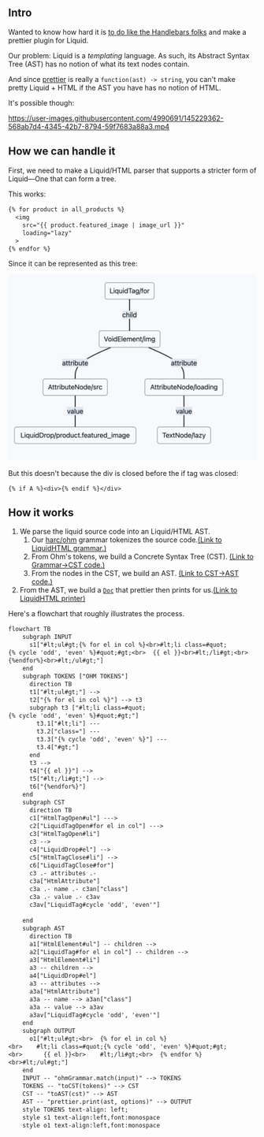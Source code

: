 ## Intro

Wanted to know how hard it is [to do like the Handlebars folks](https://prettier.io/blog/2021/05/09/2.3.0.html#:~:text=The%20feature%20is,under%20the%20hood.) and make a prettier plugin for Liquid.

Our problem: Liquid is a _templating_ language. As such, its Abstract Syntax Tree (AST) has no notion of what its text nodes contain.

And since [prettier](https://prettier.io/) is really a `function(ast) -> string`, you can't make pretty Liquid + HTML if the AST you have has no notion of HTML.

It's possible though:

https://user-images.githubusercontent.com/4990691/145229362-568ab7d4-4345-42b7-8794-59f7683a88a3.mp4

## How we can handle it

First, we need to make a Liquid/HTML parser that supports a stricter form of Liquid—One that can form a tree.

This works:

```liquid
{% for product in all_products %}
  <img
    src="{{ product.featured_image | image_url }}"
    loading="lazy"
  >
{% endfor %}
```

Since it can be represented as this tree:

![docs/liquid-html-tree.png](docs/liquid-html-tree.png)

But this doesn't because the div is closed before the if tag was closed:

```liquid
{% if A %}<div>{% endif %}</div>
```

## How it works

1. We parse the liquid source code into an Liquid/HTML AST.
   1. Our [harc/ohm](https://github.com/harc/ohm) grammar tokenizes the source code.[(Link to LiquidHTML grammar.)](grammar/liquid-html.ohm)
   2. From Ohm's tokens, we build a Concrete Syntax Tree (CST). [(Link to Grammar->CST code.)](src/parsers/liquid-html-cst.ts)
   3. From the nodes in the CST, we build an AST. [(Link to CST->AST code.)](src/parsers/liquid-html-ast.ts)
2. From the AST, we build a [`Doc`](https://github.com/prettier/prettier/blob/main/commands.md#prettiers-intermediate-representation-doc) that prettier then prints for us.[(Link to LiquidHTML printer)](src/printers/liquid-html-printer.ts)

Here's a flowchart that roughly illustrates the process.

```mermaid
flowchart TB
    subgraph INPUT
      s1["#lt;ul#gt;{% for el in col %}<br>#lt;li class=#quot;{% cycle 'odd', 'even' %}#quot;#gt;<br>  {{ el }}<br>#lt;/li#gt;<br>{%endfor%}<br>#lt;/ul#gt;"]
    end
    subgraph TOKENS ["OHM TOKENS"]
      direction TB
      t1["#lt;ul#gt;"] -->
      t2["{% for el in col %}"] --> t3
      subgraph t3 ["#lt;li class=#quot;{% cycle 'odd', 'even' %}#quot;#gt;"]
        t3.1["#lt;li"] ---
        t3.2["class="] ---
        t3.3["{% cycle 'odd', 'even' %}"] ---
        t3.4["#gt;"]
      end
      t3 -->
      t4["{{ el }}"] -->
      t5["#lt;/li#gt;"] -->
      t6["{%endfor%}"]
    end
    subgraph CST
      direction TB
      c1["HtmlTagOpen#ul"] --->
      c2["LiquidTagOpen#for el in col"] --->
      c3["HtmlTagOpen#li"]
      c3 -->
      c4["LiquidDrop#el"] -->
      c5["HtmlTagClose#li"] -->
      c6["LiquidTagClose#for"]
      c3 .- attributes .-
      c3a["HtmlAttribute"]
      c3a .- name .- c3an["class"]
      c3a .- value .- c3av
      c3av["LiquidTag#cycle 'odd', 'even'"]

    end
    subgraph AST
      direction TB
      a1["HtmlElement#ul"] -- children -->
      a2["LiquidTag#for el in col"] -- children -->
      a3["HtmlElement#li"]
      a3 -- children -->
      a4["LiquidDrop#el"]
      a3 -- attributes -->
      a3a["HtmlAttribute"]
      a3a -- name --> a3an["class"]
      a3a -- value --> a3av
      a3av["LiquidTag#cycle 'odd', 'even'"]
    end
    subgraph OUTPUT
      o1["#lt;ul#gt;<br>  {% for el in col %}<br>    #lt;li class=#quot;{% cycle 'odd', 'even' %}#quot;#gt;<br>      {{ el }}<br>    #lt;/li#gt;<br>  {% endfor %}<br>#lt;/ul#gt;"]
    end
    INPUT -- "ohmGrammar.match(input)" --> TOKENS
    TOKENS -- "toCST(tokens)" --> CST
    CST -- "toAST(cst)" --> AST
    AST -- "prettier.print(ast, options)" --> OUTPUT
    style TOKENS text-align: left;
    style s1 text-align:left,font:monospace
    style o1 text-align:left,font:monospace
```



